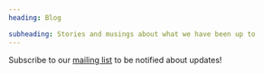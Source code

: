 ```yaml
---
heading: Blog

subheading: Stories and musings about what we have been up to
---
```


Subscribe to our [mailing list](/contact#mailing-list) to be notified about updates!
